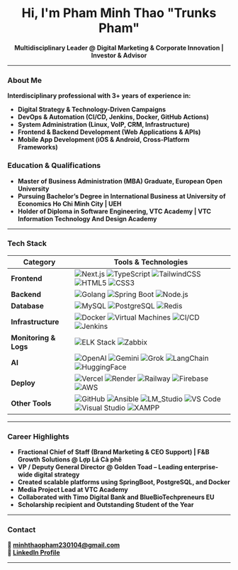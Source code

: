 <h1 align
="center">Hi, I'm  Pham Minh Thao "Trunks Pham"</h1>

<p align="center">
  <strong>Multidisciplinary Leader @ Digital Marketing & Corporate Innovation | Investor & Advisor
</p>

---

### About Me

Interdisciplinary professional with 3+ years of experience in:
- Digital Strategy & Technology-Driven Campaigns 
- DevOps & Automation (CI/CD, Jenkins, Docker, GitHub Actions)  
- System Administration (Linux, VoIP, CRM, Infrastructure)
- Frontend & Backend Development (Web Applications & APIs)
- Mobile App Development (iOS & Android, Cross-Platform Frameworks)

### Education & Qualifications

- **Master of Business Administration (MBA) Graduate**, European Open University  
- Pursuing **Bachelor’s Degree in International Business** at University of Economics Ho Chi Minh City | UEH  
- Holder of **Diploma in Software Engineering**, VTC Academy | VTC Information Technology And Design Academy

---

### Tech Stack

| Category              | Tools & Technologies |
|-----------------------|----------------------|
| **Frontend**          | ![Next.js](https://img.shields.io/badge/-Next.js-000?logo=next.js&logoColor=white) ![TypeScript](https://img.shields.io/badge/-TypeScript-3178c6?logo=typescript&logoColor=white) ![TailwindCSS](https://img.shields.io/badge/-Tailwind_CSS-38B2AC?logo=tailwind-css&logoColor=white) ![HTML5](https://img.shields.io/badge/-HTML5-E34F26?logo=html5&logoColor=white) ![CSS3](https://img.shields.io/badge/-CSS3-1572B6?logo=css3&logoColor=white) |
| **Backend**           | ![Golang](https://img.shields.io/badge/-Golang-00ADD8?logo=go&logoColor=white) ![Spring Boot](https://img.shields.io/badge/-SpringBoot-6DB33F?logo=springboot&logoColor=white) ![Node.js](https://img.shields.io/badge/-Node.js-339933?logo=node.js&logoColor=white) |
| **Database**          | ![MySQL](https://img.shields.io/badge/-MySQL-4479A1?logo=mysql&logoColor=white) ![PostgreSQL](https://img.shields.io/badge/-PostgreSQL-336791?logo=postgresql&logoColor=white) ![Redis](https://img.shields.io/badge/-Redis-DC382D?logo=redis&logoColor=white) |
| **Infrastructure**    | ![Docker](https://img.shields.io/badge/-Docker-2496ED?logo=docker&logoColor=white) ![Virtual Machines](https://img.shields.io/badge/-Virtual_Machines-FF6C37?logo=vmware&logoColor=white) ![CI/CD](https://img.shields.io/badge/-CI/CD-003545?logo=githubactions&logoColor=white) ![Jenkins](https://img.shields.io/badge/-Jenkins-D24939?logo=jenkins&logoColor=white) |
| **Monitoring & Logs** | ![ELK Stack](https://img.shields.io/badge/-ELK_Stack-005571?logo=elastic&logoColor=white) ![Zabbix](https://img.shields.io/badge/-Zabbix-DC382D?logo=zabbix&logoColor=white) |
| **AI**                | ![OpenAI](https://img.shields.io/badge/-OpenAI-412991?logo=openai&logoColor=white) ![Gemini](https://img.shields.io/badge/-Gemini-4285F4?logo=google&logoColor=white) ![Grok](https://img.shields.io/badge/-Grok-000000?logo=x&logoColor=white) ![LangChain](https://img.shields.io/badge/-LangChain-6E56CF?logo=python&logoColor=white) ![HuggingFace](https://img.shields.io/badge/-HuggingFace-FFD21F?logo=huggingface&logoColor=black) |
| **Deploy**            | ![Vercel](https://img.shields.io/badge/-Vercel-000000?logo=vercel&logoColor=white) ![Render](https://img.shields.io/badge/-Render-46E3B7?logo=render&logoColor=white) ![Railway](https://img.shields.io/badge/-Railway-0B0D0E?logo=railway&logoColor=white) ![Firebase](https://img.shields.io/badge/-Firebase-FFCA28?logo=firebase&logoColor=black) ![AWS](https://img.shields.io/badge/-AWS-232F3E?logo=amazon-aws&logoColor=white) |
| **Other Tools**       | ![GitHub](https://img.shields.io/badge/-GitHub-181717?logo=github&logoColor=white) ![Ansible](https://img.shields.io/badge/-Ansible-EE0000?logo=ansible&logoColor=white) ![LM_Studio](https://img.shields.io/badge/-LM_Studio-00A67E?logo=opensourceinitiative&logoColor=white) ![VS Code](https://img.shields.io/badge/-VS_Code-007ACC?logo=visualstudiocode&logoColor=white) ![Visual Studio](https://img.shields.io/badge/-Visual_Studio-5C2D91?logo=visualstudio&logoColor=white) ![XAMPP](https://img.shields.io/badge/-XAMPP-FB7A24?logo=xampp&logoColor=white) |

---

### Career Highlights

- Fractional Chief of Staff (Brand Marketing & CEO Support) | F&B Growth Solutions @ Lợp Lá Cà phê
- VP / Deputy General Director @ Golden Toad – Leading enterprise-wide digital strategy  
- Created scalable platforms using SpringBoot, PostgreSQL, and Docker  
- Media Project Lead at VTC Academy  
- Collaborated with Timo Digital Bank and BlueBioTechpreneurs EU  
- Scholarship recipient and Outstanding Student of the Year

---

### Contact

📧 minhthaopham230104@gmail.com  
🔗 [LinkedIn Profile](https://www.linkedin.com/in/mtpe-minhthaopham)

---
